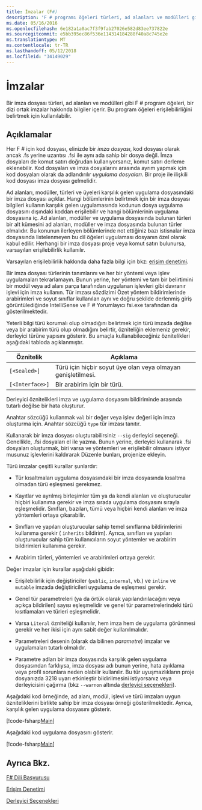 ```yaml
---
title: İmzalar (F#)
description: 'F # programı öğeleri türleri, ad alanları ve modülleri gibi bir dizi ortak imzalar hakkında bilgiyi tutmak için bir F # imza dosyası kullanmayı öğrenin.'
ms.date: 05/16/2016
ms.openlocfilehash: 6e182a1a0ac7f3f9fab27026e582d83ee737822e
ms.sourcegitcommit: e5bb395ec86f536e114314184288f40a8c745e2e
ms.translationtype: MT
ms.contentlocale: tr-TR
ms.lasthandoff: 05/12/2018
ms.locfileid: "34149029"
---
```

# <a name="signatures"></a>İmzalar

Bir imza dosyası türleri, ad alanları ve modülleri gibi F # program öğeleri, bir dizi ortak imzalar hakkında bilgiler içerir. Bu program öğeleri erişilebilirliğini belirtmek için kullanılabilir.


## <a name="remarks"></a>Açıklamalar
Her F # için kod dosyası, elinizde bir *imza dosyası*, kod dosyası olarak ancak .fs yerine uzantısı .fsi ile aynı ada sahip bir dosya değil. İmza dosyaları de komut satırı doğrudan kullanıyorsanız, komut satırı derleme eklenebilir. Kod dosyaları ve imza dosyalarını arasında ayrım yapmak için kod dosyaları olarak da adlandırılır *uygulama dosyaları*. Bir proje ile ilişkili kod dosyası imza dosyası gelmelidir.

Ad alanları, modüller, türleri ve üyeleri karşılık gelen uygulama dosyasındaki bir imza dosyası açıklar. Hangi bölümlerinin belirtmek için bir imza dosyası bilgileri kullanın karşılık gelen uygulamasında kodunun dosya uygulama dosyasını dışındaki koddan erişilebilir ve hangi bölümlerinin uygulama dosyasına iç. Ad alanları, modüller ve uygulama dosyasında bulunan türleri bir alt kümesini ad alanları, modüller ve imza dosyasında bulunan türler olmalıdır. Bu konunun ilerleyen bölümlerinde not ettiğiniz bazı istisnalar imza dosyasında listelenmeyen bu dil öğeleri uygulaması dosyanın özel olarak kabul edilir. Herhangi bir imza dosyası proje veya komut satırı bulunursa, varsayılan erişilebilirlik kullanılır.

Varsayılan erişilebilirlik hakkında daha fazla bilgi için bkz: [erişim denetimi](access-control.md).

Bir imza dosyası türlerinin tanımlarını ve her bir yöntemi veya işlev uygulamaları tekrarlamayın. Bunun yerine, her yöntemi ve tam bir belirtimini bir modül veya ad alanı parça tarafından uygulanan işlevleri gibi davranır işlevi için imza kullanın. Tür imzası sözdizimi Özet yöntem bildirimlerinde arabirimleri ve soyut sınıflar kullanılan aynı ve doğru şekilde derlenmiş giriş görüntülediğinde IntelliSense ve F # Yorumlayıcı fsi.exe tarafından da gösterilmektedir.

Yeterli bilgi türü korumalı olup olmadığını belirtmek için türü imzada değilse veya bir arabirim türü olup olmadığını belirtir, özniteliğin eklemeniz gerekir, derleyici türüne yapısını gösterir. Bu amaçla kullanabileceğiniz öznitelikleri aşağıdaki tabloda açıklanmıştır.



|Öznitelik|Açıklama|
|---------|-----------|
|`[<Sealed>]`|Türü için hiçbir soyut üye olan veya olmayan genişletilmesi.|
|`[<Interface>]`|Bir arabirim için bir türü.|
Derleyici öznitelikleri imza ve uygulama dosyasını bildiriminde arasında tutarlı değilse bir hata oluşturur.

Anahtar sözcüğü kullanmak `val` bir değer veya işlev değeri için imza oluşturma için. Anahtar sözcüğü `type` tür imzası tanıtır.

Kullanarak bir imza dosyası oluşturabilirsiniz `--sig` derleyici seçeneği. Genellikle, .fsi dosyaları el ile yazma. Bunun yerine, derleyici kullanarak .fsi dosyaları oluşturmak, biri varsa ve yöntemleri ve erişilebilir olmasını istiyor musunuz işlevlerini kaldırarak Düzenle bunları, projenize ekleyin.

Türü imzalar çeşitli kurallar şunlardır:


- Tür kısaltmaları uygulama dosyasındaki bir imza dosyasında kısaltma olmadan türü eşleşmesi gerekmez.


- Kayıtlar ve ayrılmış birleşimler tüm ya da kendi alanları ve oluşturucular hiçbiri kullanıma gerekir ve imza sırada uygulama dosyasını sırayla eşleşmelidir. Sınıfları, bazıları, tümü veya hiçbiri kendi alanları ve imza yöntemleri ortaya çıkarabilir.


- Sınıfları ve yapıları oluşturucular sahip temel sınıflarına bildirimlerini kullanıma gerekir ( `inherits` bildirim). Ayrıca, sınıfları ve yapıları oluşturucular sahip tüm kullanıcıların soyut yöntemler ve arabirim bildirimleri kullanıma gerekir.


- Arabirim türleri, yöntemleri ve arabirimleri ortaya gerekir.


Değer imzalar için kurallar aşağıdaki gibidir:


- Erişilebilirlik için değiştiriciler (`public`, `internal`, vb.) ve `inline` ve `mutable` imzada değiştiricileri uygulama de eşleşmesi gerekir.


- Genel tür parametreleri (ya da örtük olarak yapılandırılacağını veya açıkça bildirilen) sayısı eşleşmelidir ve genel tür parametrelerindeki türü kısıtlamaları ve türleri eşleşmelidir.


- Varsa `Literal` özniteliği kullanılır, hem imza hem de uygulama görünmesi gerekir ve her ikisi için aynı sabit değer kullanılmalıdır.


- Parametreleri desenin (olarak da bilinen *parametre*) imzalar ve uygulamaları tutarlı olmalıdır.


- Parametre adları bir imza dosyasında karşılık gelen uygulama dosyasından farklıysa, imza dosyası adı bunun yerine, hata ayıklama veya profil sorunlara neden olabilir kullanılır. Bu tür uyuşmazlıkların proje dosyanızda 3218 uyarı etkinleştir bildirilmesini istiyorsanız veya derleyicisini çağırma (bkz `--warnon` altında [derleyici seçenekleri](compiler-options.md)).


Aşağıdaki kod örneğinde, ad alanı, modül, işlevi ve türü imzaları uygun özniteliklerini birlikte sahip bir imza dosyası örneği gösterilmektedir. Ayrıca, karşılık gelen uygulama dosyasını gösterir.

[!code-fsharp[Main](../../../samples/snippets/fsharp/fssignatures/snippet9002.fs)]

Aşağıdaki kod uygulama dosyasını gösterir.

[!code-fsharp[Main](../../../samples/snippets/fsharp/fssignatures/snippet9001.fs)]
    
## <a name="see-also"></a>Ayrıca Bkz.
[F# Dili Başvurusu](index.md)

[Erişim Denetimi](access-control.md)

[Derleyici Seçenekleri](compiler-options.md)
